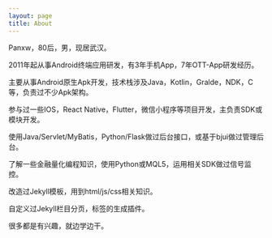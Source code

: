 ```yaml
---
layout: page
title: About
---
```

Panxw，80后，男，现居武汉。  

2011年起从事Android终端应用研发，有3年手机App，7年OTT-App研发经历。  

主要从事Android原生Apk开发，技术栈涉及Java，Kotlin，Gralde，NDK，C等，负责过不少Apk架构。  

参与过一些IOS，React Native，Flutter，微信小程序等项目开发，主负责SDK或模块开发。  

使用Java/Servlet/MyBatis，Python/Flask做过后台接口，或基于bjui做过管理后台。  

了解一些金融量化编程知识，使用Python或MQL5，运用相关SDK做过信号监控。  

改造过Jekyll模板，用到html/js/css相关知识。  

自定义过Jekyll栏目分页，标签的生成插件。  

很多都是有兴趣，就边学边干。  

